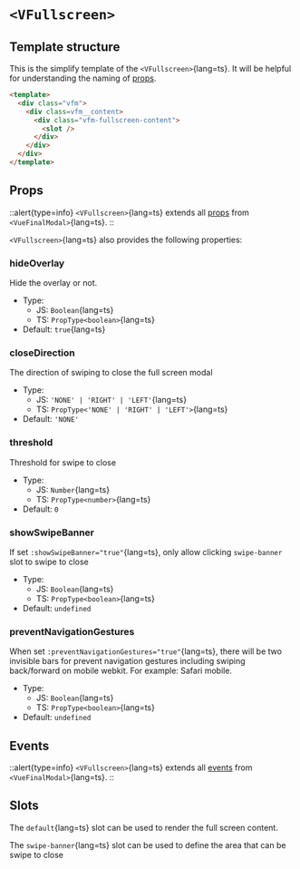 # `<VFullscreen>`

## Template structure

This is the simplify template of the `<VFullscreen>`{lang=ts}.
It will be helpful for understanding the naming of [props](#props).

```html [VFullscreen.vue]
<template>
  <div class="vfm">
    <div class=vfm__content>
      <div class="vfm-fullscreen-content">
        <slot />
      </div>
    </div>
  </div>
</template>
```

## Props

::alert{type=info}
`<VFullscreen>`{lang=ts} extends all [props](/api/components/vue-final-modal#props) from `<VueFinalModal>`{lang=ts}.
::

`<VFullscreen>`{lang=ts} also provides the following properties:

### hideOverlay

Hide the overlay or not.
  - Type:
    - JS: `Boolean`{lang=ts}
    - TS: `PropType<boolean>`{lang=ts}
  - Default: `true`{lang=ts}

### closeDirection

The direction of swiping to close the full screen modal
  - Type:
    - JS: `'NONE' | 'RIGHT' | 'LEFT'`{lang=ts}
    - TS: `PropType<'NONE' | 'RIGHT' | 'LEFT'>`{lang=ts}
  - Default: `'NONE'`

### threshold

Threshold for swipe to close
  - Type:
    - JS: `Number`{lang=ts}
    - TS: `PropType<number>`{lang=ts}
  - Default: `0`

### showSwipeBanner

If set `:showSwipeBanner="true"`{lang=ts}, only allow clicking `swipe-banner` slot to swipe to close
  - Type:
    - JS: `Boolean`{lang=ts}
    - TS: `PropType<boolean>`{lang=ts}
  - Default: `undefined`

### preventNavigationGestures

When set `:preventNavigationGestures="true"`{lang=ts}, there will be two invisible bars for prevent navigation gestures including swiping back/forward on mobile webkit. For example: Safari mobile.
  - Type:
    - JS: `Boolean`{lang=ts}
    - TS: `PropType<boolean>`{lang=ts}
  - Default: `undefined`

## Events

::alert{type=info}
`<VFullscreen>`{lang=ts} extends all [events](/api/components/vue-final-modal#events) from `<VueFinalModal>`{lang=ts}.
::

## Slots

The `default`{lang=ts} slot can be used to render the full screen content.

The `swipe-banner`{lang=ts} slot can be used to define the area that can be swipe to close
